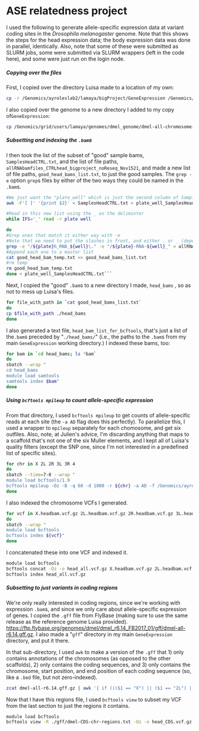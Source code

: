 # ASE relatedness project

I used the following to generate allele-specific expression data at variant coding sites in the *Drosophila melanogaster* genome. Note that this shows the steps for the head expression data; the body expression data was done in parallel, identically. Also, note that some of these were submitted as SLURM jobs, some were submitted via SLURM wrappers (left in the code here), and some were just run on the login node.

##### Copying over the files

First, I copied over the directory Luisa made to a location of my own:

```bash
cp -r /Genomics/ayroleslab2/lamaya/bigProject/GeneExpression /Genomics/ayroleslab2/emmanuel/relatedness_ase
```

I also copied over the genome to a new directory I added to my copy of`GeneExpression`:

```bash
cp /Genomics/grid/users/lamaya/genomes/dmel_genome/dmel-all-chromosome-r6.14.fa /Genomics/ayroleslab2/emmanuel/relatedness_ase/GeneExpression/genome
```

##### Subsetting and indexing the `.bam`s

I then took the list of the subset of "good" sample bams, `SamplesHeadCTRL.txt`, and the list of file paths, `allRNAbamfiles_CTRLhead_bigproject_noReseq_Nov1521`, and made a new list of file paths, `good_head_bams_list.txt`, to just the good samples. The `grep -e` option `grep`s files by either of the two ways they could be named in the `.bam`s.

```bash
#We just want the "plate_well" which is just the second column of SamplesHeadCTRL.txt
awk -F'[ ]' '{print $2}' < SamplesHeadCTRL.txt > plate_well_SamplesHeadCTRL.txt

#Read in this new list using the _ as the deliminter
while IFS='_' read -r plate well

do
#Grep ones that match it either way with -e
#Note that we need to put the slashes in front, and either . or _ (depending on the pattern) after
grep -e "/${plate}h_RNA_${well}\." -e "/${plate}-RNA-${well}_" < allRNAbamfiles_CTRLhead_bigproject_noReseq_Nov1521 > good_head_bam_temp.txt
#Append each one to a master list
cat good_head_bam_temp.txt >> good_head_bams_list.txt
#rm temp
rm good_head_bam_temp.txt
done < plate_well_SamplesHeadCTRL.txt```
```

Next, I copied the "good" `.bam`s to a new directory I made, `head_bams` , so as not to mess up Luisa's files.

```bash
for file_with_path in `cat good_head_bams_list.txt`
do
cp $file_with_path ./head_bams
done
```

I also generated a text file, `head_bam_list_for_bcftools`, that's just a list of the`.bam`s  preceded by "`./head_bams/`" (i.e., the paths to the `.bam`s from my main `GeneExpression` working directory.) I indexed these bams, too:

``` bash
for bam in `cd head_bams; ls *bam`
do
sbatch --wrap "
cd head_bams
module load samtools
samtools index $bam"
done
```

##### Using `bcftools mpileup` to count allele-specific expression

From that directory, I used `bcftools mpileup` to get counts of allele-specific reads at each site (the `-a AD` flag does this perfectly). To parallelize this, I used a wrapper to `mpileup` separately for each chomosome, and get six outfiles. Also, note, at Julien's advice, I'm discarding anything that maps to a scaffold that's not one of the six Muller elements, and I kept all of Luisa's quality filters (except the SNP one, since I'm not interested in a predefined list of specific sites).

```bash
for chr in X 2L 2R 3L 3R 4
do
sbatch --time=7-0 --wrap "
module load bcftools/1.9
bcftools mpileup -Oz -B -q 60 -d 1000 -r ${chr} -a AD -f /Genomics/ayroleslab2/emmanuel/relatedness_ase/GeneExpression/genome/dmel-all-chromosome-r6.14.fa -b head_bam_list_for_bcftools -o ${chr}.headbam.vcf.gz"
done
```

I also indexed the chromosome VCFs I generated.

```bash
for vcf in X.headbam.vcf.gz 2L.headbam.vcf.gz 2R.headbam.vcf.gz 3L.headbam.vcf.gz 3R.headbam.vcf.gz 4.headbam.vcf.gz
do
sbatch --wrap "
module load bcftools
bcftools index ${vcf}"
done
```

I concatenated these into one VCF and indexed it.

```bash
module load bcftools
bcftools concat -Oz -o head_all.vcf.gz X.headbam.vcf.gz 2L.headbam.vcf.gz 2R.headbam.vcf.gz 3L.headbam.vcf.gz 3R.headbam.vcf.gz 4.headbam.vcf.gz
bcftools index head_all.vcf.gz
```

##### Subsetting to just variants in coding regions

We're only really interested in coding regions, since we're working with expression `.bam`s, and since we only care about allele-specific expression of genes. I copied the `.gff` file from FlyBase (making sure to use the same release as the reference genome Luisa provided). https://ftp.flybase.org/genomes/dmel/dmel_r6.14_FB2017_01/gff/dmel-all-r6.14.gff.gz. I also made a "`gff`" directory in my main `GeneExpression ` directory, and put it there.

In that sub-directory, I used `awk` to make a version of the `.gff` that 1) only contains annotations of the chromosomes (as opposed to the other scaffolds), 2) only contains the coding sequences, and 3) only contains the chromosome, start position, and end position of each coding sequence (so, like a `.bed` file, but not zero-indexed).

```bash
zcat dmel-all-r6.14.gff.gz | awk '{ if ((($1 == "X") || ($1 == "2L") || ($1 == "2R") || ($1 == "3L") || ($1 == "3R") || ($1 == "4")) && ($3 == "CDS")) { print $1 "\t" $4 "\t" $5} }' > dmel-CDS-chr-regions.txt
```

Now that I have this regions file, I used `bcftools view` to subset my VCF from the last section to just the regions it contains.

```bash
module load bcftools
bcftools view -R ./gff/dmel-CDS-chr-regions.txt -Oz -o head_CDS.vcf.gz head_all.vcf.gz
```

